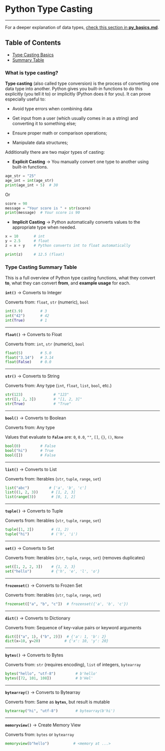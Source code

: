 # Python Type Casting

---
For a deeper explanation of data types, [check this section in **py_basics.md**](py_basics.md#data-types).


## Table of Contents
- [Type Casting Basics](#What-is-type-casting)
- [Summary Table](#type-casting-summary-table)

### What is type casting?

**Type casting** (also called type conversion) is the process of converting one data type into another. Python gives you built-in functions to do this explicitly (you tell it to) or implicitly (Python does it for you). It can prove especially useful to:

- Avoid type errors when combining data

- Get input from a user (which usually comes in as a string) and converting it to something else;

- Ensure proper math or comparison operations;

- Manipulate data structures;

Additionally there are two major types of casting:

- **Explicit Casting** → You manually convert one type to another using built-in functions.
```python 
age_str = "25"
age_int = int(age_str)
print(age_int + 5)  # 30
```

Or
```python 
score = 90
message = "Your score is " + str(score)
print(message)  # Your score is 90
```


- **Implicit Casting** → Python automatically converts values to the appropriate type when needed.
```python
x = 10       # int
y = 2.5      # float
z = x + y    # Python converts int to float automatically

print(z)     # 12.5 (float)
```

### Type Casting Summary Table 

This is a full overview of Python type casting functions, what they convert **to**, what they can convert **from**, and **example usage** for each.


**`int()`** → Converts to Integer

Converts from: `float`, `str` (numeric), `bool`
```python
int(3.9)        # 3
int("42")       # 42
int(True)       # 1
```

---

**`float()`** → Converts to Float

Converts from: `int`, `str` (numeric), `bool`
```python
float(5)        # 5.0
float("3.14")   # 3.14
float(False)    # 0.0
```

---

**`str()`** → Converts to String

Converts from: Any type
(`int`, `float`, `list`, `bool`, etc.)
```python
str(123)              # "123"
str([1, 2, 3])        # "[1, 2, 3]"
str(True)             # "True"
```

---

**`bool()`** → Converts to Boolean

Converts from: Any type 

Values that evaluate to **`False`** are: 
`0`, `0.0`, `""`, `[]`, `{}`, `()`, `None`
```python
bool(0)         # False
bool("hi")      # True
bool([])        # False
```

---

**`list()`** → Converts to List

Converts from: Iterables
(`str`, `tuple`, `range`, `set`)
```python
list("abc")         # ['a', 'b', 'c']
list((1, 2, 3))      # [1, 2, 3]
list(range(3))       # [0, 1, 2]
```

---

**`tuple()`** → Converts to Tuple

Converts from: Iterables
(`str`, `tuple`, `range`, `set`)
```python
tuple([1, 2])        # (1, 2)
tuple("hi")          # ('h', 'i')
```

---

**`set()`** → Converts to Set

Converts from: Iterables
(`str`, `tuple`, `range`, `set`)
(removes duplicates)
```python
set([1, 2, 2, 3])    # {1, 2, 3}
set("hello")         # {'h', 'e', 'l', 'o'}
```

---

**`frozenset()`** → Converts to Frozen Set

Converts from: Iterables
(`str`, `tuple`, `range`, `set`)
```python
frozenset(["a", "b", "c"])  # frozenset({'a', 'b', 'c'})
```

---

**`dict()`** → Converts to Dictionary

Converts from: Sequence of key-value pairs or keyword arguments
```python
dict([("a", 1), ("b", 2)])  # {'a': 1, 'b': 2}
dict(x=10, y=20)           # {'x': 10, 'y': 20}
```

---

**`bytes()`** → Converts to Bytes

Converts from: `str` (requires encoding), `list` of integers, `bytearray`
```python
bytes("hello", "utf-8")         # b'hello'
bytes([72, 101, 108])           # b'Hel'
```

---

**`bytearray()`** → Converts to Bytearray

Converts from: Same as **`bytes`**, but result is mutable
```python
bytearray("hi", "utf-8")        # bytearray(b'hi')
```

---

**`memoryview()`** → Create Memory View

Converts from: `bytes` or `bytearray`
```python
memoryview(b"hello")           # <memory at ...>
```





